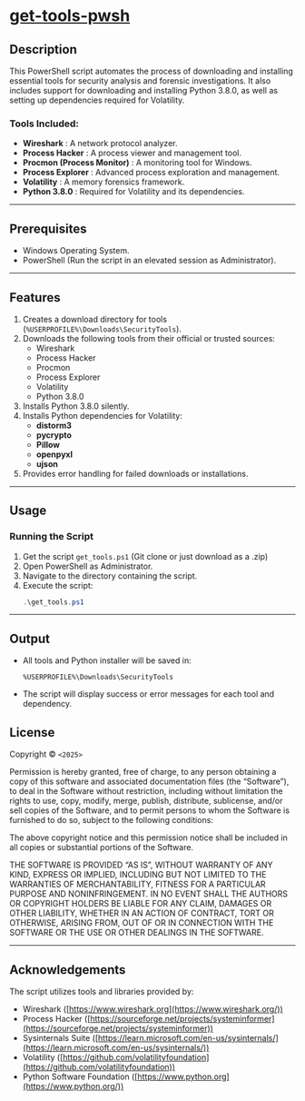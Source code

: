 # [get-tools-pwsh](https://github.com/wh0isandrew/get-tools-pwsh)

## Description

This PowerShell script automates the process of downloading and installing essential tools for security analysis and forensic investigations. It also includes support for downloading and installing Python 3.8.0, as well as setting up dependencies required for Volatility.

### Tools Included:

* **Wireshark** : A network protocol analyzer.
* **Process Hacker** : A process viewer and management tool.
* **Procmon (Process Monitor)** : A monitoring tool for Windows.
* **Process Explorer** : Advanced process exploration and management.
* **Volatility** : A memory forensics framework.
* **Python 3.8.0** : Required for Volatility and its dependencies.

---

## Prerequisites

* Windows Operating System.
* PowerShell (Run the script in an elevated session as Administrator).

---

## Features

1. Creates a download directory for tools (`%USERPROFILE%\Downloads\SecurityTools`).
2. Downloads the following tools from their official or trusted sources:
   * Wireshark
   * Process Hacker
   * Procmon
   * Process Explorer
   * Volatility
   * Python 3.8.0
3. Installs Python 3.8.0 silently.
4. Installs Python dependencies for Volatility:
   * **distorm3**
   * **pycrypto**
   * **Pillow**
   * **openpyxl**
   * **ujson**
5. Provides error handling for failed downloads or installations.

---

## Usage

### Running the Script

1. Get the script `get_tools.ps1` (Git clone or just download as a .zip)
2. Open PowerShell as Administrator.
3. Navigate to the directory containing the script.
4. Execute the script:
   ```powershell
   .\get_tools.ps1
   ```

---

## Output

* All tools and Python installer will be saved in:
  ```
  %USERPROFILE%\Downloads\SecurityTools
  ```
* The script will display success or error messages for each tool and dependency.

## License

Copyright © `<2025>`

Permission is hereby granted, free of charge, to any person obtaining a copy of this software and associated documentation files (the “Software”), to deal in the Software without restriction, including without limitation the rights to use, copy, modify, merge, publish, distribute, sublicense, and/or sell copies of the Software, and to permit persons to whom the Software is furnished to do so, subject to the following conditions:

The above copyright notice and this permission notice shall be included in all copies or substantial portions of the Software.

THE SOFTWARE IS PROVIDED “AS IS”, WITHOUT WARRANTY OF ANY KIND, EXPRESS OR IMPLIED, INCLUDING BUT NOT LIMITED TO THE WARRANTIES OF MERCHANTABILITY, FITNESS FOR A PARTICULAR PURPOSE AND NONINFRINGEMENT. IN NO EVENT SHALL THE AUTHORS OR COPYRIGHT HOLDERS BE LIABLE FOR ANY CLAIM, DAMAGES OR OTHER LIABILITY, WHETHER IN AN ACTION OF CONTRACT, TORT OR OTHERWISE, ARISING FROM, OUT OF OR IN CONNECTION WITH THE SOFTWARE OR THE USE OR OTHER DEALINGS IN THE SOFTWARE.

---

## Acknowledgements

The script utilizes tools and libraries provided by:

* Wireshark ([https://www.wireshark.org](https://www.wireshark.org/))
* Process Hacker ([https://sourceforge.net/projects/systeminformer](https://sourceforge.net/projects/systeminformer))
* Sysinternals Suite ([https://learn.microsoft.com/en-us/sysinternals/](https://learn.microsoft.com/en-us/sysinternals/))
* Volatility ([https://github.com/volatilityfoundation](https://github.com/volatilityfoundation))
* Python Software Foundation ([https://www.python.org](https://www.python.org/))
